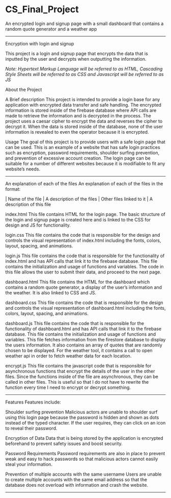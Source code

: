 # CS_Final_Project
An encrypted login and signup page with a small dashboard that contains a random quote generator and a weather app

___________________________________

Encryption with login and signup

This project is a login and signup page that 
encrypts the data that is inputted by the user and 
decrypts when outputting the information.

*Note: Hypertext Markup Language will be referred to as HTML, 
Cascading Style Sheets will be referred to as CSS and 
Javascript will be referred to as JS*




About the Project

A Brief description
This project is intended to provide a login base for any application with encrypted data transfer and safe handling. The encrypted information is stored inside of the firebase database where API calls are made to retrieve the information and is decrypted in the process. The project uses a caesar cipher to encrypt the data and reverses the cipher to decrypt it. When the data is stored inside of the database, none of the user information is revealed to even the operator because it is encrypted. 

Usage
The goal of this project is to provide users with a safe login page that can be used. This is an example of a website that has safe login practices such as encryption, password requirements, shoulder surfing prevention, and prevention of excessive account creation. The login page can be suitable for a number of different websites because it is modifiable to fit any website’s needs.
________________________________

An explanation of each of the files
An explanation of each of the files in the format:

|	Name of the file
|	A description of the files
|		Other files linked to it
|		A description of this file



index.html
This file contains HTML for the login page. The basic structure of the login and signup page is created here and is linked to the CSS for design and JS for functionality. 

login.css
This file contains the code that is responsible for the design and controls the visual representation of index.html including the fonts, colors, layout, spacing, and animations. 

login.js
This file contains the code that is responsible for the functionality of index.html and has API calls that link it to the firebase database. This file contains the initialization and usage of functions and variables. The code in this file allows the user to submit their data, and proceed to the next page. 

dashboard.html
This file contains the HTML for the dashboard which contains a random quote generator, a display of the user’s information and the weather. It is also linked to CSS and JS. 

dashboard.css
This file contains the code that is responsible for the design and controls the visual representation of dashboard.html including the fonts, colors, layout, spacing, and animations. 

dashboard.js 
This file contains the code that is responsible for the functionality of dashboard.html and has API calls that link it to the firebase database. This file contains the initialization and usage of functions and variables. This file fetches information from the firestore database to display the users information. It also contains an array of quotes that are randomly chosen to be displayed. For the weather tool, it contains a call to open weather api in order to fetch weather data for each location.

encrypt.js
This file contains the javascript code that is responsible for asynchronous functions that encrypt the details of the user in the other files. Since the functions inside of the file are asynchronous, they can be called in other files. This is useful so that I do not have to rewrite the function every time I need to encrypt or decrypt something. 
________________________________

Features
Features include:

Shoulder surfing prevention
Malicious actors are unable to shoulder surf using this login page because the password is hidden and shown as dots instead of the typed character. If the user requires, they can click on an icon to reveal their password. 

Encryption of Data
Data that is being stored by the application is encrypted beforehand to prevent safety issues and boost security. 

Password Requirements
Password requirements are also in place to prevent weak and easy to hack passwords so that malicious actors cannot easily steal your information. 

Prevention of multiple accounts with the same username
Users are unable to create multiple accounts with the same email address so that the database does not overload with information and crash the website. 
________________________________
